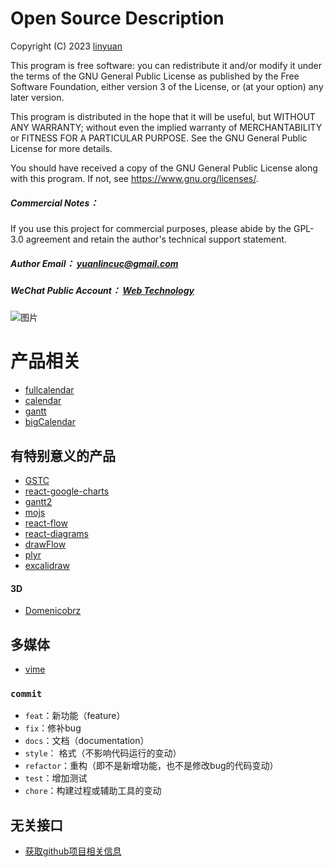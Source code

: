 # Open Source Description

Copyright (C) 2023  [linyuan](https://github.com/linround) 

This program is free software: you can redistribute it and/or modify
it under the terms of the GNU General Public License as published by
the Free Software Foundation, either version 3 of the License, or
(at your option) any later version.

This program is distributed in the hope that it will be useful,
but WITHOUT ANY WARRANTY; without even the implied warranty of
MERCHANTABILITY or FITNESS FOR A PARTICULAR PURPOSE.  See the
GNU General Public License for more details.    

You should have received a copy of the GNU General Public License
along with this program.  If not, see <https://www.gnu.org/licenses/>.


##### _Commercial Notes_：  
If you use this project for commercial purposes, please abide by the GPL-3.0 agreement and retain the author's technical support statement.


##### _Author Email_： yuanlincuc@gmail.com  

##### _WeChat Public Account_：  [Web Technology](https://mp.weixin.qq.com/s/2Up1CBJERQay_cCzTZU_zg)
![图片](https://mp.weixin.qq.com/mp/qrcode?scene=10000004&size=102&__biz=MzIwODQyODc4NA==&mid=2247484061&idx=1&sn=e748636941f002a762bcaf94f1f1f907&send_time=)

# 产品相关

- [fullcalendar](https://github.com/fullcalendar/fullcalendar)
- [calendar](https://github.com/nhn/tui.calendar)
- [gantt](https://github.com/linyuan1105/gantt)
- [bigCalendar](https://github.com/linyuan1105/react-big-calendar)

## 有特别意义的产品
- [GSTC](https://github.com/neuronetio/gantt-schedule-timeline-calendar)
- [react-google-charts](https://github.com/linyuan1105/react-google-charts)
- [gantt2](https://github.com/DHTMLX/gantt)
- [mojs](https://github.com/linyuan1105/mojs)
- [react-flow](https://github.com/linyuan1105/react-flow)
- [react-diagrams](https://github.com/projectstorm/react-diagrams)
- [drawFlow](https://github.com/linyuan1105/Drawflow)
- [plyr](https://github.com/sampotts/plyr)
- [excalidraw](https://github.com/linround/excalidraw)
#### 3D
- [Domenicobrz](https://domenicobrz.github.io/webgl/index.html)
## 多媒体
- [vime](https://github.com/linyuan1105/vime)




### `commit` 
- `feat`：新功能（feature）
- `fix`：修补bug
- `docs`：文档（documentation）
- `style`： 格式（不影响代码运行的变动）
- `refactor`：重构（即不是新增功能，也不是修改bug的代码变动）
- `test`：增加测试
- `chore`：构建过程或辅助工具的变动


## 无关接口
- [获取github项目相关信息](https://api.github.com/repos/vercel/swr)

